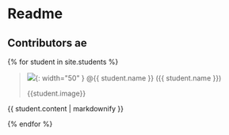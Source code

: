 # Readme 
## Contributors ae

{% for student in site.students %}
  > <img src="{{ student.image }}">{: width="50" }
  > @{{ student.name }}
  > ({{ student.name }})
  > 
  >{{student.image}}
  >
  <span>{{ student.content | markdownify }}<span>
  >>
  >>
{% endfor %}


